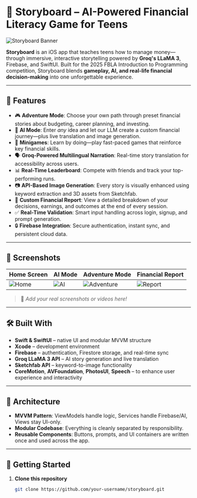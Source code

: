 # 📖 Storyboard – AI-Powered Financial Literacy Game for Teens

![Storyboard Banner](https://ibb.co/TMJsY4zq)

**Storyboard** is an iOS app that teaches teens how to manage money—through immersive, interactive storytelling powered by **Groq's LLaMA 3**, Firebase, and SwiftUI. Built for the 2025 FBLA Introduction to Programming competition, Storyboard blends **gameplay, AI, and real-life financial decision-making** into one unforgettable experience.

---

## 🚀 Features

- 🎮 **Adventure Mode**: Choose your own path through preset financial stories about budgeting, career planning, and investing.
- 🤖 **AI Mode**: Enter *any* idea and let our LLM create a custom financial journey—plus live translation and image generation.
- 🧠 **Minigames**: Learn by doing—play fast-paced games that reinforce key financial skills.
- 🗣️ **Groq-Powered Multilingual Narration**: Real-time story translation for accessibility across users.
- 📊 **Real-Time Leaderboard**: Compete with friends and track your top-performing runs.
- 📷 **API-Based Image Generation**: Every story is visually enhanced using keyword extraction and 3D assets from Sketchfab.
- 📄 **Custom Financial Report**: View a detailed breakdown of your decisions, earnings, and outcomes at the end of every session.
- ✅ **Real-Time Validation**: Smart input handling across login, signup, and prompt generation.
- 🔒 **Firebase Integration**: Secure authentication, instant sync, and persistent cloud data.

---

## 📸 Screenshots

| Home Screen | AI Mode | Adventure Mode | Financial Report |
|-------------|---------|----------------|------------------|
| ![Home](https://your-image-url.com/home.png) | ![AI](https://your-image-url.com/ai.png) | ![Adventure](https://your-image-url.com/adventure.png) | ![Report](https://your-image-url.com/report.png) |

> 📌 *Add your real screenshots or videos here!*

---

## 🛠️ Built With

- **Swift & SwiftUI** – native UI and modular MVVM structure
- **Xcode** – development environment
- **Firebase** – authentication, Firestore storage, and real-time sync
- **Groq LLaMA 3 API** – AI story generation and live translation
- **Sketchfab API** – keyword-to-image functionality
- **CoreMotion**, **AVFoundation**, **PhotosUI**, **Speech** – to enhance user experience and interactivity

---

## 🧠 Architecture

- **MVVM Pattern**: ViewModels handle logic, Services handle Firebase/AI, Views stay UI-only.
- **Modular Codebase**: Everything is cleanly separated by responsibility.
- **Reusable Components**: Buttons, prompts, and UI containers are written once and used across the app.

---

## 🔧 Getting Started

1. **Clone this repository**
   ```bash
   git clone https://github.com/your-username/storyboard.git
